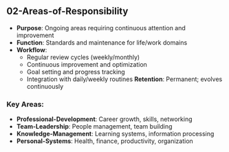 
## **02-Areas-of-Responsibility**
- **Purpose**: Ongoing areas requiring continuous attention and improvement
- **Function**: Standards and maintenance for life/work domains
- **Workflow**:
  - Regular review cycles (weekly/monthly)
  - Continuous improvement and optimization
  - Goal setting and progress tracking
  - Integration with daily/weekly routines
  **Retention**: Permanent; evolves continuously

### Key Areas:
- **Professional-Development**: Career growth, skills, networking
- **Team-Leadership**: People management, team building
- **Knowledge-Management**: Learning systems, information processing
- **Personal-Systems**: Health, finance, productivity, organization
